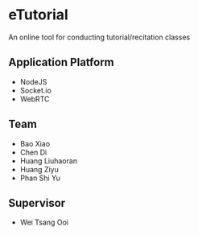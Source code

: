 # eTutorial
An online tool for conducting tutorial/recitation classes

## Application Platform
* NodeJS
* Socket.io
* WebRTC

## Team
* Bao Xiao
* Chen Di
* Huang Liuhaoran
* Huang Ziyu
* Phan Shi Yu

## Supervisor
* Wei Tsang Ooi
